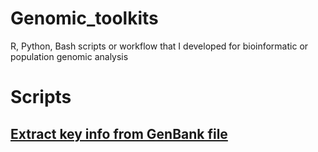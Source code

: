# Genomic_toolkits
R, Python, Bash scripts or workflow that I developed for bioinformatic or population genomic analysis

# Scripts
## [Extract key info from GenBank file](001_generate_genbank_summary)
